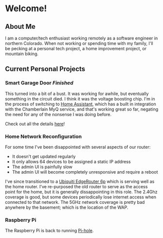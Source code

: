 # Welcome!

## About Me

I am a computer/tech enthusiast working remotely as a software engineer in northern Colorado. When not working or spending time with my family,
I'll be pecking at a personal tech project, a home improvement project, or mountain biking.

## Current Personal Projects

### Smart Garage Door *Finished*

This turned into a bit of a bust. It was working for awhile, but eventually something in the circuit
died. I think it was the voltage boosting chip. I'm in the process of switching to [Home Assistant][1], which
has a built in integration with the Chamberlain MyQ service, and that's working great so far, negating the
need for any of the nonsense I was doing before.

Check out all the details [here](https://github.com/fetherolfjd/smart-garage-painful-diy)!

### Home Network Reconfiguration

For some time I've been disappointed with several aspects of our router:
 - It doesn't get updated regularly
 - It only allows 64 devices to be assigned a static IP address
 - The admin UI is painfully slow
 - The admin UI will become completely unresponsive and require a reboot

I've since transitioned to a [Ubiquiti EdgeRouter 6p][2] which is serving well as the home router.
I've re-purposed the old router to serve as the access point for the home, but it is
generally dissappointing in this role. The 2.4Ghz coverage is good, but some devices
periodically lose internet access when connected to that network. The 5GHz network
coverage is pretty bad anywhere by the basement; which is the location of the WAP.

### Raspberry Pi

The Raspberry Pi is back to running [Pi-hole][3].


<!--
**fetherolfjd/fetherolfjd** is a ✨ _special_ ✨ repository because its `README.md` (this file) appears on your GitHub profile.

Here are some ideas to get you started:

- 🔭 I’m currently working on ...
- 🌱 I’m currently learning ...
- 👯 I’m looking to collaborate on ...
- 🤔 I’m looking for help with ...
- 💬 Ask me about ...
- 📫 How to reach me: ...
- 😄 Pronouns: ...
- ⚡ Fun fact: ...
-->

[1]: <https://www.home-assistant.io> "Home Assistant"
[2]: <https://store.ui.com/collections/operator-edgemax-routers/products/edgerouter-6-port> "Ubiquiti EdgeRouter 6p"
[3]: <https://pi-hole.net> "Pi-Hole"
